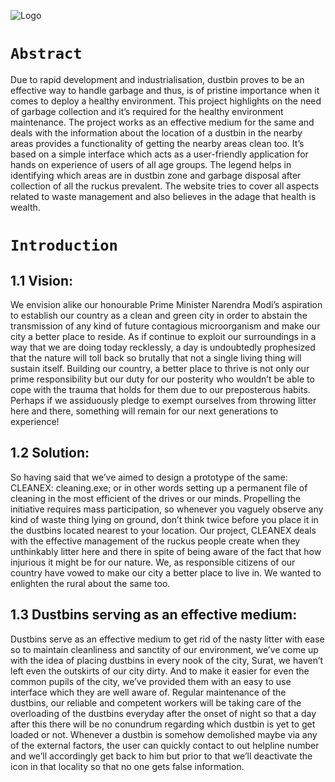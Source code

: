 ![Logo](https://user-images.githubusercontent.com/96559286/232063538-5b44702b-a08c-4ddf-92f4-fd726bb3b07f.svg)

# ``` Abstract ```

Due to rapid development and industrialisation, dustbin proves to be an effective way to handle garbage and thus, is of pristine importance when it comes to deploy a healthy environment. This project highlights on the need of garbage collection and it’s required for the healthy environment maintenance. The project works as an effective medium for the same and deals with the information about the location of a dustbin in the nearby areas provides a functionality of getting the nearby areas clean too. It’s based on a simple interface which acts as a user-friendly application for hands on experience of users of all age groups. The legend helps in identifying which areas are in dustbin zone and garbage disposal after collection of all the ruckus prevalent. The website tries to cover all aspects related to waste management and also believes in the adage that health is wealth. 


# ```Introduction```

## 1.1 Vision:
We envision alike our honourable Prime Minister Narendra Modi’s aspiration to establish our country as a clean and green city in order to abstain the transmission of any kind of future contagious microorganism and make our city a better place to reside. As if continue to exploit our surroundings in a way that we are doing today recklessly, a day is undoubtedly prophesized that the nature will toll back so brutally that not a single living thing will sustain itself. Building our country, a better place to thrive is not only our prime responsibility but our duty for our posterity who wouldn’t be able to cope with the trauma that holds for them due to our preposterous habits. Perhaps if we assiduously pledge to exempt ourselves from throwing litter here and there, something will remain for our next generations to experience! 

## 1.2 Solution:
So having said that we’ve aimed to design a prototype of the same: CLEANEX: cleaning.exe; or in other words setting up a permanent file of cleaning in the most efficient of the drives or our minds. Propelling the initiative requires mass participation, so whenever you vaguely observe any kind of waste thing lying on ground, don’t think twice before you place it in the dustbins located nearest to your location.
Our project, CLEANEX deals with the effective management of the ruckus people create when they unthinkably litter here and there in spite of being aware of the fact that how injurious it might be for our nature. We, as responsible citizens of our country have vowed to make our city a better place to live in. We wanted to enlighten the rural about the same too. 

## 1.3 Dustbins serving as an effective medium:
Dustbins serve as an effective medium to get rid of the nasty litter with ease so to maintain cleanliness and sanctity of our environment, we’ve come up with the idea of placing dustbins in every nook of the city, Surat, we haven’t left even the outskirts of our city dirty. And to make it easier for even the common pupils of the city, we’ve provided them with an easy to use interface which they are well aware of. 
Regular maintenance of the dustbins, our reliable and competent workers will be taking care of the overloading of the dustbins everyday after the onset of night so that a day after this there will be no conundrum regarding which dustbin is yet to get loaded or not. Whenever a dustbin is somehow demolished maybe via any of the external factors, the user can quickly contact to out helpline number and we’ll accordingly get back to him but prior to that we’ll deactivate the icon in that locality so that no one gets false information. 


